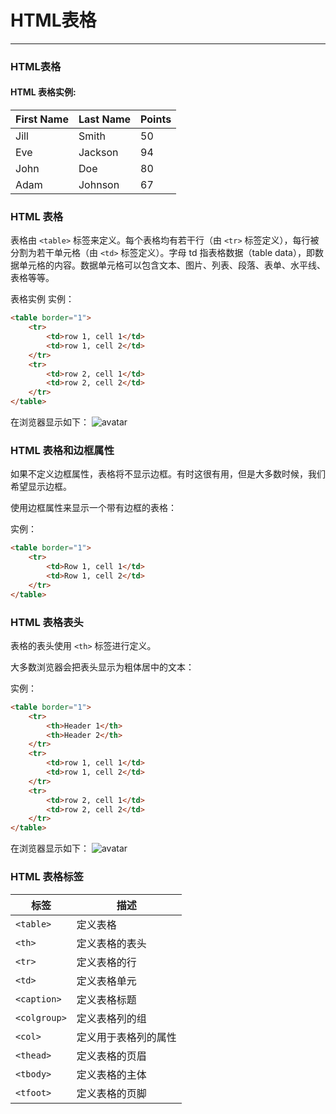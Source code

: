 # HTML表格
---

### HTML表格

#### HTML 表格实例:

|First Name	|Last Name|Points	|
|----				|----			|----		|
|Jill				|Smith		|50			|
|Eve				|Jackson	|94			|
|John				|Doe			|80			|
|Adam				|Johnson	|67			|

### HTML 表格

表格由 `<table>` 标签来定义。每个表格均有若干行（由 `<tr>` 标签定义），每行被分割为若干单元格（由 `<td>` 标签定义）。字母 td 指表格数据（table data），即数据单元格的内容。数据单元格可以包含文本、图片、列表、段落、表单、水平线、表格等等。

表格实例
实例：
```html
<table border="1">
    <tr>
        <td>row 1, cell 1</td>
        <td>row 1, cell 2</td>
    </tr>
    <tr>
        <td>row 2, cell 1</td>
        <td>row 2, cell 2</td>
    </tr>
</table>
```

在浏览器显示如下：
![avatar](https://hullis.github.io/tuchuang/vuepress/20210904111050741.png)

### HTML 表格和边框属性

如果不定义边框属性，表格将不显示边框。有时这很有用，但是大多数时候，我们希望显示边框。

使用边框属性来显示一个带有边框的表格：

实例：
```html
<table border="1">
    <tr>
        <td>Row 1, cell 1</td>
        <td>Row 1, cell 2</td>
    </tr>
</table>
```

### HTML 表格表头
表格的表头使用 `<th>` 标签进行定义。

大多数浏览器会把表头显示为粗体居中的文本：

实例：
```html
<table border="1">
    <tr>
        <th>Header 1</th>
        <th>Header 2</th>
    </tr>
    <tr>
        <td>row 1, cell 1</td>
        <td>row 1, cell 2</td>
    </tr>
    <tr>
        <td>row 2, cell 1</td>
        <td>row 2, cell 2</td>
    </tr>
</table>
```
在浏览器显示如下：
![avatar](https://hullis.github.io/tuchuang/vuepress/20210904111151148.png)

### HTML 表格标签
|标签					|描述									|
|----					|----									|
|`<table>`		|定义表格							|
|`<th>`				|定义表格的表头				|
|`<tr>`				|定义表格的行					|
|`<td>`				|定义表格单元					|
|`<caption>`	|定义表格标题					|
|`<colgroup>`	|定义表格列的组				|
|`<col>`			|定义用于表格列的属性	|
|`<thead>`		|定义表格的页眉				|
|`<tbody>`		|定义表格的主体				|
|`<tfoot>`		|定义表格的页脚				|